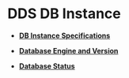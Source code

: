 # DDS DB Instance<a name="dds_01_0013"></a>

-   **[DB Instance Specifications](db-instance-specifications.md)**  

-   **[Database Engine and Version](database-engine-and-version.md)**  

-   **[Database Status](database-status.md)**  


